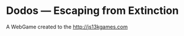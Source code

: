 Dodos — Escaping from Extinction
================================

A WebGame created to the http://js13kgames.com

